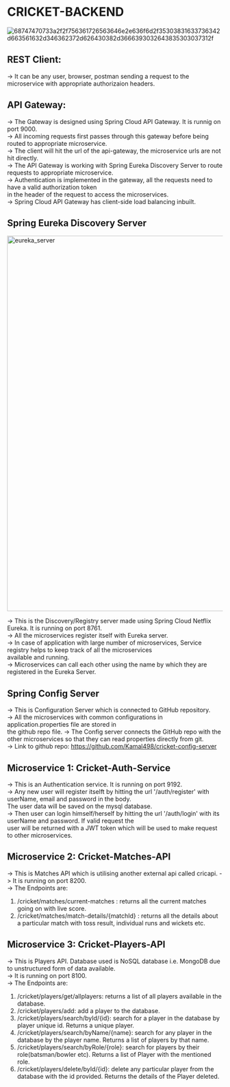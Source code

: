 # CRICKET-BACKEND

![68747470733a2f2f756361726563646e2e636f6d2f35303831633736342d663561632d346362372d626430382d3666393032643835303037312f](https://user-images.githubusercontent.com/67726713/172095963-60ec136e-9c37-47bc-b823-6d8bde79ea69.png)

## REST Client: 
  -> It can be any user, browser, postman sending a request to the microservice with appropriate authorizaion headers.
  
## API Gateway:
  -> The Gateway is designed using Spring Cloud API Gateway. It is runnig on port 9000.   
  -> All incoming requests first passes through this gateway before being routed to appropriate microservice.  
  -> The client will hit the url of the api-gateway, the microservice urls are not hit directly.  
  -> The API Gateway is working with Spring Eureka Discovery Server to route requests to appropriate microservice.  
  -> Authentication is implemented in the gateway, all the requests need to have a valid authorization token   
     in the header of the request to access the microservices.   
  -> Spring Cloud API Gateway has client-side load balancing inbuilt.  
  
  ## Spring Eureka Discovery Server
  <img width="877" alt="eureka_server" src="https://user-images.githubusercontent.com/67726713/172100043-0288e6ec-690a-442d-bd8f-2824f7ec9c4a.png">

  
   -> This is the Discovery/Registry server made using Spring Cloud Netflix Eureka. It is running on port 8761.  
   -> All the microservices register itself with Eureka server.  
   -> In case of application with large number of microservices, Service registry helps to keep track of all the microservices  
   available and running.  
   -> Microservices can call each other using the name by which they are registered in the Eureka Server.  
   
   ## Spring Config Server
   -> This is Configuration Server which is connected to GitHub repository.  
   -> All the microservices with common configurations in application.properties file are stored in  
   the github repo file.
   -> The Config server connects the GitHub repo with the other microservices so that they can read properties directly from git.  
   -> Link to github repo: https://github.com/Kamal498/cricket-config-server
   
   ## Microservice 1: Cricket-Auth-Service
   -> This is an Authentication service. It is running on port 9192.  
   -> Any new user will register itselft by hitting the url '/auth/register' with userName, email and password in the body.   
   The user data will be saved on the mysql database.  
   -> Then user can login himself/herself by hitting the url '/auth/login' with its userName and password. If valid request the  
   user will be returned with a JWT token which will be used to make request to other microservices.
   
   ## Microservice 2: Cricket-Matches-API
   -> This is Matches API which is utilising another external api called cricapi.
   -> It is running on port 8200.  
   -> The Endpoints are:  
   1. /cricket/matches/current-matches : returns all the current matches going on with live score.
   2. /cricket/matches/match-details/{matchId} : returns all the details about a particular match with toss result, individual runs and wickets etc.
   
   ## Microservice 3: Cricket-Players-API
   -> This is Players API. Database used is NoSQL database i.e. MongoDB due to unstructured form of data available.  
   -> It is running on port 8100.  
   -> The Endpoints are:  
   1. /cricket/players/get/allplayers: returns a list of all players available in the database.  
   2. /cricket/players/add: add a player to the database.  
   3. /cricket/players/search/byId/{id}: search for a player in the database by player unique id. Returns a unique player.  
   4. /cricket/players/search/byName/{name}: search for any player in the database by the player name. Returns a list of players by that name.  
   5. /cricket/players/search/byRole/{role}: search for players by their role(batsman/bowler etc). Returns a list of Player with the mentioned role.  
   6. /cricket/players/delete/byId/{id}: delete any particular player from the database with the id provided. Returns the details of the Player deleted.  









